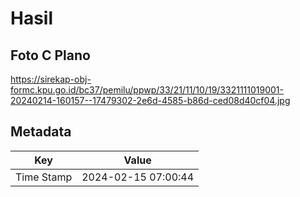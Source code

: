 # Hasil

## Foto C Plano

https://sirekap-obj-formc.kpu.go.id/bc37/pemilu/ppwp/33/21/11/10/19/3321111019001-20240214-160157--17479302-2e6d-4585-b86d-ced08d40cf04.jpg


## Metadata

| Key        | Value               |
| ---------- | ------------------- |
| Time Stamp | 2024-02-15 07:00:44 |



